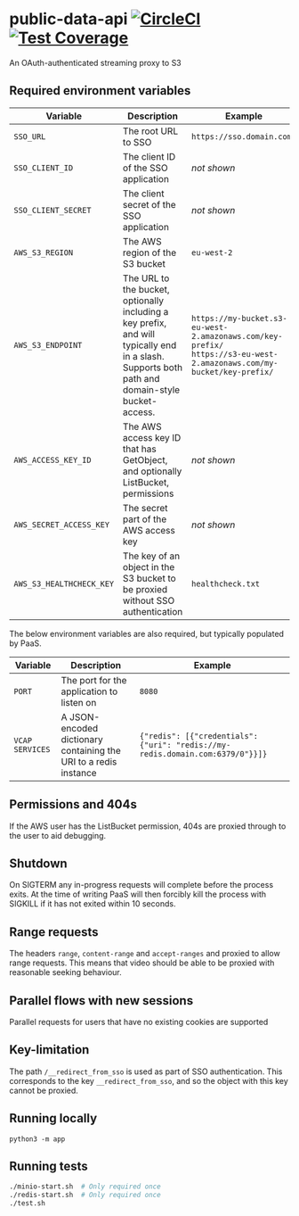 # public-data-api [![CircleCI](https://circleci.com/gh/uktrade/public-data-api.svg?style=svg)](https://circleci.com/gh/uktrade/public-data-api) [![Test Coverage](https://api.codeclimate.com/v1/badges/68ec48283132a5273abc/test_coverage)](https://codeclimate.com/github/uktrade/public-data-api/test_coverage)

An OAuth-authenticated streaming proxy to S3


## Required environment variables

| Variable                | Description | Example |
| ---                     | ---         | ---     |
| `SSO_URL`               | The root URL to SSO | `https://sso.domain.com/`
| `SSO_CLIENT_ID`         | The client ID of the SSO application | _not shown_
| `SSO_CLIENT_SECRET`     | The client secret of the SSO application | _not shown_
| `AWS_S3_REGION`         | The AWS region of the S3 bucket | `eu-west-2`
| `AWS_S3_ENDPOINT`       | The URL to the bucket, optionally including a key prefix, and will typically end in a slash.<br>Supports both path and domain-style bucket-access. | `https://my-bucket.s3-eu-west-2.amazonaws.com/key-prefix/`<br>`https://s3-eu-west-2.amazonaws.com/my-bucket/key-prefix/`
| `AWS_ACCESS_KEY_ID`     | The AWS access key ID that has GetObject, and optionally ListBucket, permissions | _not shown_
| `AWS_SECRET_ACCESS_KEY` | The secret part of the AWS access key | _not shown_
| `AWS_S3_HEALTHCHECK_KEY`| The key of an object in the S3 bucket to be proxied without SSO authentication | `healthcheck.txt`

The below environment variables are also required, but typically populated by PaaS.

| Variable        | Description | Example |
| ---             | ---         | ---     |
| `PORT`          | The port for the application to listen on | `8080`
| `VCAP SERVICES` | A JSON-encoded dictionary containing the URI to a redis instance | `{"redis": [{"credentials": {"uri": "redis://my-redis.domain.com:6379/0"}}]}`


## Permissions and 404s

If the AWS user has the ListBucket permission, 404s are proxied through to the user to aid debugging.


## Shutdown

On SIGTERM any in-progress requests will complete before the process exits. At the time of writing PaaS will then forcibly kill the process with SIGKILL if it has not exited within 10 seconds.


## Range requests

The headers `range`, `content-range` and `accept-ranges` and proxied to allow range requests. This means that video should be able to be proxied with reasonable seeking behaviour.


## Parallel flows with new sessions

Parallel requests for users that have no existing cookies are supported


## Key-limitation

The path `/__redirect_from_sso` is used as part of SSO authentication. This corresponds to the key `__redirect_from_sso`, and so the object with this key cannot be proxied.


## Running locally

```
python3 -m app
```


## Running tests

```bash
./minio-start.sh  # Only required once
./redis-start.sh  # Only required once
./test.sh
```
